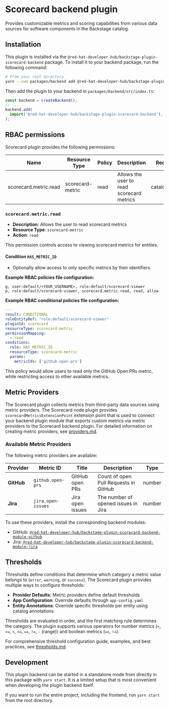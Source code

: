 # Scorecard backend plugin

Provides customizable metrics and scoring capabilities from various data sources for software components in the Backstage catalog.

## Installation

This plugin is installed via the `@red-hat-developer-hub/backstage-plugin-scorecard-backend` package. To install it to your backend package, run the following command:

```bash
# From your root directory
yarn --cwd packages/backend add @red-hat-developer-hub/backstage-plugin-scorecard-backend
```

Then add the plugin to your backend in `packages/backend/src/index.ts`:

```ts
const backend = createBackend();
// ...
backend.add(
  import('@red-hat-developer-hub/backstage-plugin-scorecard-backend'),
);
```

## RBAC permissions

Scorecard plugin provides the following permissions:

| Name                  | Resource Type    | Policy | Description                               | Requirements        |
| --------------------- | ---------------- | ------ | ----------------------------------------- | ------------------- |
| scorecard.metric.read | scorecard-metric | read   | Allows the user to read scorecard metrics | catalog.entity.read |

### `scorecard.metric.read`

- **Description**: Allows the user to read scorecard metrics
- **Resource Type**: `scorecard-metric`
- **Action**: `read`

This permission controls access to viewing scorecard metrics for entities.

#### Condition `HAS_METRIC_ID`

- Optionally allow access to only specific metrics by their identifiers.

**Example RBAC policies file configuration:**

```csv rbac-policy.csv
g, user:default/<YOUR_USERNAME>, role:default/scorecard-viewer
p, role:default/scorecard-viewer, scorecard.metric.read, read, allow
```

**Example RBAC conditional policies file configuration:**

```YAML rbac-conditions.yaml
---
result: CONDITIONAL
roleEntityRef: "role:default/scorecard-viewer"
pluginId: scorecard
resourceType: scorecard-metric
permissionMapping:
  - read
conditions:
  rule: HAS_METRIC_ID
  resourceType: scorecard-metric
  params:
    metricIds: ['github.open-prs']
```

This policy would allow users to read only the GitHub Open PRs metric, while restricting access to other available metrics.

## Metric Providers

The Scorecard plugin collects metrics from third-party data sources using metric providers. The Scorecard node plugin provides `scorecardMetricsExtensionPoint` extension point that is used to connect your backend plugin module that exports custom metrics via metric providers to the Scorecard backend plugin. For detailed information on creating metric providers, see [providers.md](./docs/providers.md).

### Available Metric Providers

The following metric providers are available:

| Provider   | Metric ID          | Title            | Description                           | Type   |
| ---------- | ------------------ | ---------------- | ------------------------------------- | ------ |
| **GitHub** | `github.open-prs`  | GitHub open PRs  | Count of open Pull Requests in GitHub | number |
| **Jira**   | `jira.open-issues` | Jira open issues | The number of opened issues in Jira   | number |

To use these providers, install the corresponding backend modules:

- GitHub: [`@red-hat-developer-hub/backstage-plugin-scorecard-backend-module-github`](../scorecard-backend-module-github/README.md)
- Jira: [`@red-hat-developer-hub/backstage-plugin-scorecard-backend-module-jira`](../scorecard-backend-module-jira/README.md)

## Thresholds

Thresholds define conditions that determine which category a metric value belongs to (`error`, `warning`, or `success`). The Scorecard plugin provides multiple ways to configure thresholds:

- **Provider Defaults**: Metric providers define default thresholds
- **App Configuration**: Override defaults through `app-config.yaml`
- **Entity Annotations**: Override specific thresholds per entity using catalog annotations

Thresholds are evaluated in order, and the first matching rule determines the category. The plugin supports various operators for number metrics (`>`, `>=`, `<`, `<=`, `==`, `!=`, `-` (range)) and boolean metrics (`==`, `!=`).

For comprehensive threshold configuration guide, examples, and best practices, see [thresholds.md](./docs/thresholds.md).

## Development

This plugin backend can be started in a standalone mode from directly in this
package with `yarn start`. It is a limited setup that is most convenient when
developing the plugin backend itself.

If you want to run the entire project, including the frontend, run `yarn start` from the root directory.

